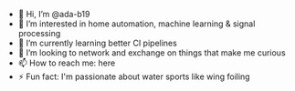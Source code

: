 - 👋 Hi, I’m @ada-b19
- 👀 I’m interested in home automation, machine learning & signal processing
- 🌱 I’m currently learning better CI pipelines
- 💞️ I’m looking to network and exchange on things that make me curious
- 📫 How to reach me: here
- ⚡ Fun fact: I'm passionate about water sports like wing foiling

<!---
ada-b19/ada-b19 is a ✨ special ✨ repository because its `README.md` (this file) appears on your GitHub profile.
You can click the Preview link to take a look at your changes.
--->
